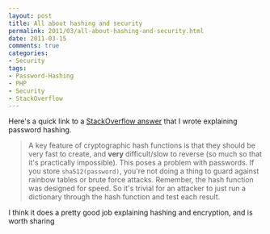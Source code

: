 ```yaml
---
layout: post
title: All about hashing and security
permalink: 2011/03/all-about-hashing-and-security.html
date: 2011-03-15
comments: true
categories:
- Security
tags:
- Password-Hashing
- PHP
- Security
- StackOverflow
---
```


Here's a quick link to a [StackOverflow answer](http://stackoverflow.com/questions/4948322/fundamental-difference-between-hashing-and-encryption-algorithms/4948393#4948393) that I wrote explaining password hashing. 

> A key feature of cryptographic hash functions is that they should be very fast to create, and **very** difficult/slow to reverse (so much so that it's practically impossible). This poses a problem with passwords. If you store `sha512(password)`, you're not doing a thing to guard against rainbow tables or brute force attacks. Remember, the hash function was designed for speed. So it's trivial for an attacker to just run a dictionary through the hash function and test each result.

I think it does a pretty good job explaining hashing and encryption, and is worth sharing
